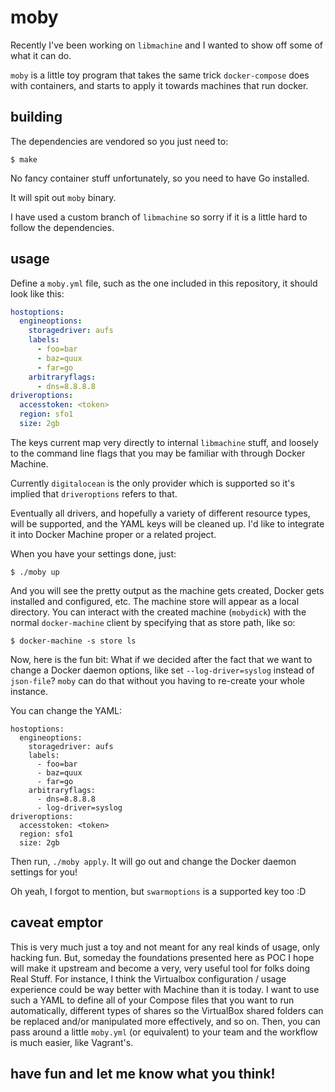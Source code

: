 # moby

Recently I've been working on `libmachine` and I wanted to show off some of what
it can do.

`moby` is a little toy program that takes the same trick `docker-compose` does
with containers, and starts to apply it towards machines that run docker.

## building

The dependencies are vendored so you just need to:

```
$ make
```

No fancy container stuff unfortunately, so you need to have Go installed.

It will spit out `moby` binary.

I have used a custom branch of `libmachine` so sorry if it is a little hard to
follow the dependencies.

## usage

Define a `moby.yml` file, such as the one included in this repository, it should
look like this:

```yaml
hostoptions:
  engineoptions:
    storagedriver: aufs
    labels:
      - foo=bar
      - baz=quux
      - far=go
    arbitraryflags:
      - dns=8.8.8.8
driveroptions:
  accesstoken: <token>
  region: sfo1
  size: 2gb
```

The keys current map very directly to internal `libmachine` stuff, and loosely
to the command line flags that you may be familiar with through Docker Machine.

Currently `digitalocean` is the only provider which is supported so it's implied
that `driveroptions` refers to that.

Eventually all drivers, and hopefully a variety of different resource types,
will be supported, and the YAML keys will be cleaned up.  I'd like to integrate
it into Docker Machine proper or a related project.

When you have your settings done, just:

```
$ ./moby up
```

And you will see the pretty output as the machine gets created, Docker gets
installed and configured, etc.  The machine store will appear as a local
directory.  You can interact with the created machine (`mobydick`) with the
normal `docker-machine` client by specifying that as store path, like so:

```console
$ docker-machine -s store ls
```

Now, here is the fun bit:  What if we decided after the fact that we want to
change a Docker daemon options, like set `--log-driver=syslog` instead of
`json-file`?  `moby` can do that without you having to re-create your whole
instance.

You can change the YAML:

```
hostoptions:
  engineoptions:
    storagedriver: aufs
    labels:
      - foo=bar
      - baz=quux
      - far=go
    arbitraryflags:
      - dns=8.8.8.8
      - log-driver=syslog
driveroptions:
  accesstoken: <token>
  region: sfo1
  size: 2gb
```

Then run, `./moby apply`.  It will go out and change the Docker daemon settings
for you!

Oh yeah, I forgot to mention, but `swarmoptions` is a supported key too :D

## caveat emptor

This is very much just a toy and not meant for any real kinds of usage, only
hacking fun.  But, someday the foundations presented here as POC I hope will
make it upstream and become a very, very useful tool for folks doing Real Stuff.
For instance, I think the Virtualbox configuration / usage experience could be
way better with Machine than it is today.  I want to use such a YAML to define
all of your Compose files that you want to run automatically, different types of
shares so the VirtualBox shared folders can be replaced and/or manipulated more
effectively, and so on.  Then, you can pass around a little `moby.yml` (or
equivalent) to your team and the workflow is much easier, like Vagrant's.

## have fun and let me know what you think!

